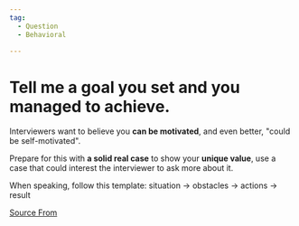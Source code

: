 ```yaml
---
tag:
  - Question
  - Behavioral

---
```

  
# Tell me a goal you set and you managed to achieve.

Interviewers want to believe you **can be motivated**, and even better, "could be self-motivated".

Prepare for this with **a solid real case** to show your **unique value**, use a case that could interest the interviewer to ask more about it.

When speaking, follow this template: situation → obstacles → actions → result


[Source From](https://bigfrontend.dev/question/Tell-me-a-goal-you-set-and-you-managed-to-achieve)

  